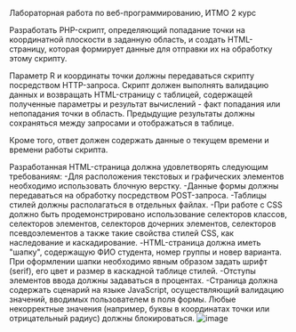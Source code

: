 Лабораторная работа по веб-программированию, ИТМО 2 курс

Разработать PHP-скрипт, определяющий попадание точки на координатной плоскости в заданную область, и создать HTML-страницу, которая формирует данные для отправки их на обработку этому скрипту.

Параметр R и координаты точки должны передаваться скрипту посредством HTTP-запроса. Скрипт должен выполнять валидацию данных и возвращать HTML-страницу с таблицей, содержащей полученные параметры и результат вычислений - факт попадания или непопадания точки в область. Предыдущие результаты должны сохраняться между запросами и отображаться в таблице.

Кроме того, ответ должен содержать данные о текущем времени и времени работы скрипта.

Разработанная HTML-страница должна удовлетворять следующим требованиям:
-Для расположения текстовых и графических элементов необходимо использовать блочную верстку.
-Данные формы должны передаваться на обработку посредством POST-запроса.
-Таблицы стилей должны располагаться в отдельных файлах.
-При работе с CSS должно быть продемонстрировано использование селекторов классов, селекторов элементов, селекторов дочерних элементов, селекторов псевдоэлементов а также такие свойства стилей CSS, как наследование и каскадирование.
-HTML-страница должна иметь "шапку", содержащую ФИО студента, номер группы и новер варианта. При оформлении шапки необходимо явным образом задать шрифт (serif), его цвет и размер в каскадной таблице стилей.
-Отступы элементов ввода должны задаваться в процентах.
-Страница должна содержать сценарий на языке JavaScript, осуществляющий валидацию значений, вводимых пользователем в поля формы. Любые некорректные значения (например, буквы в координатах точки или отрицательный радиус) должны блокироваться.
![image](https://github.com/dariayo/web-lab/assets/90570083/a966d0da-1d13-4c96-8729-0479385e1a6c)
